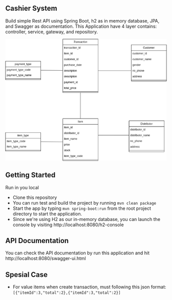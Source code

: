 ## Cashier System
Build simple Rest API using Spring Boot, h2 as in memory database, JPA, 
and Swagger as documentation. This Application have 4 layer contains: controller,
service, gateway, and repository.

![image](src/main/resources/static/cashier_system.png)

## Getting Started
Run in you local

- Clone this repository
- You can run test and build the project by running `mvn clean package`
- Start the app by typing `mvn spring-boot:run` from the root project directory to start the application.
- Since we're using H2 as our in-memory database, you can launch the console by visiting 
  http://localhost:8080/h2-console
  
## API Documentation

You can check the API documentation by run this application and hit http://localhost:8080/swagger-ui.html

## Spesial Case
- For value items when create transaction, must following this json format:
  ```[{"itemId":3,"total":2},{"itemId":3,"total":2}]```